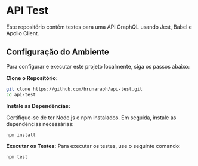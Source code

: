 # API Test

Este repositório contém testes para uma API GraphQL usando Jest, Babel e Apollo Client.

## Configuração do Ambiente

Para configurar e executar este projeto localmente, siga os passos abaixo:

**Clone o Repositório:**
```sh
git clone https://github.com/brunaraph/api-test.git
cd api-test
```

**Instale as Dependências:**

Certifique-se de ter Node.js e npm instalados. Em seguida, instale as dependências necessárias:
```sh
npm install
```

**Executar os Testes:**
Para executar os testes, use o seguinte comando:
```sh
npm test

